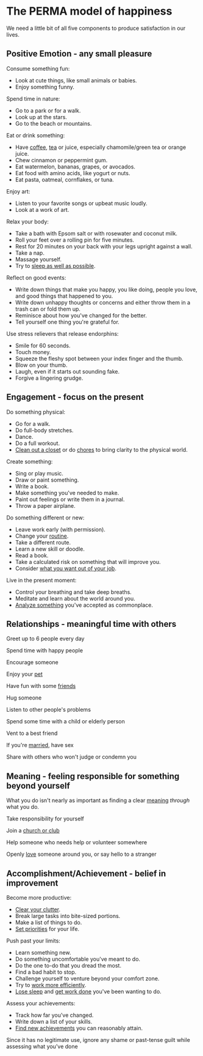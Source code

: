 
# The PERMA model of happiness

We need a little bit of all five components to produce satisfaction in our lives.

## Positive Emotion - any small pleasure

Consume something fun:

- Look at cute things, like small animals or babies.
- Enjoy something funny.

Spend time in nature:

- Go to a park or for a walk.
- Look up at the stars.
- Go to the beach or mountains.

Eat or drink something:

- Have [coffee](fun-coffee.md), [tea](fun-tea.md) or juice, especially chamomile/green tea or orange juice.
- Chew cinnamon or peppermint gum.
- Eat watermelon, bananas, grapes, or avocados.
- Eat food with amino acids, like yogurt or nuts.
- Eat pasta, oatmeal, cornflakes, or tuna.

Enjoy art:

- Listen to your favorite songs or upbeat music loudly.
- Look at a work of art.

Relax your body:

- Take a bath with Epsom salt or with rosewater and coconut milk.
- Roll your feet over a rolling pin for five minutes.
- Rest for 20 minutes on your back with your legs upright against a wall.
- Take a nap.
- Massage yourself.
- Try to [sleep as well as possible](sleep.md).

Reflect on good events:

- Write down things that make you happy, you like doing, people you love, and good things that happened to you.
- Write down unhappy thoughts or concerns and either throw them in a trash can or fold them up.
- Reminisce about how you've changed for the better.
- Tell yourself one thing you're grateful for.

Use stress relievers that release endorphins:

- Smile for 60 seconds.
- Touch money.
- Squeeze the fleshy spot between your index finger and the thumb.
- Blow on your thumb.
- Laugh, even if it starts out sounding fake.
- Forgive a lingering grudge.

## Engagement  - focus on the present

Do something physical:

- Go for a walk.
- Do full-body stretches.
- Dance.
- Do a full workout.
- [Clean out a closet](organization.md) or do [chores](home-housekeeping.md) to bring clarity to the physical world.

Create something:

- Sing or play music.
- Draw or paint something.
- Write a book.
- Make something you've needed to make.
- Paint out feelings or write them in a journal.
- Throw a paper airplane.

Do something different or new:

- Leave work early (with permission).
- Change your [routine](success-4_routine.md).
- Take a different route.
- Learn a new skill or doodle.
- Read a book.
- Take a calculated risk on something that will improve you.
- Consider [what you want out of your job](jobs-1_why.md).

Live in the present moment:

- Control your breathing and take deep breaths.
- Meditate and learn about the world around you.
- [Analyze something](logic.md) you've accepted as commonplace.

## Relationships  - meaningful time with others

Greet up to 6 people every day

Spend time with happy people

Encourage someone

Enjoy your [pet](fun-pets.md)

Have fun with some [friends](people-friends.md)

Hug someone

Listen to other people's problems

Spend some time with a child or elderly person

Vent to a best friend

If you're [married](relationships-marriage.md), have sex

Share with others who won't judge or condemn you

## Meaning  - feeling responsible for something beyond yourself

What you do isn't nearly as important as finding a clear [meaning](meaning.md) *through* what you do.

Take responsibility for yourself

Join a [church or club](groups-small.md)

Help someone who needs help or volunteer somewhere

Openly [love](people-love.md) someone around you, or say hello to a stranger

## Accomplishment/Achievement  - belief in improvement

Become more productive:

- [Clear your clutter](organization.md).
- Break large tasks into bite-sized portions.
- Make a list of things to do.
- [Set priorities](success-3_goals.md) for your life.

Push past your limits:

- Learn something new.
- Do something uncomfortable you've meant to do.
- Do the one to-do that you dread the most.
- Find a bad habit to stop.
- Challenge yourself to venture beyond your comfort zone.
- Try to [work more efficiently](success-4_routine.md).
- [Lose sleep](sleep.md) and [get work done](success-4_routine.md) you've been wanting to do.

Assess your achievements:

- Track how far you've changed.
- Write down a list of your skills.
- [Find new achievements](success-6_humility.md) you can reasonably attain.

Since it has no legitimate use, ignore any shame or past-tense guilt while assessing what you've done
